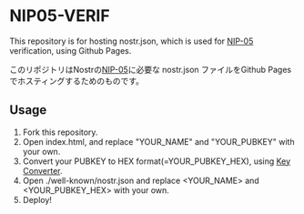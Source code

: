 NIP05-VERIF
===========

This repository is for hosting nostr.json, which is used for [NIP-05](https://github.com/nostr-protocol/nips/blob/master/05.md) verification, using Github Pages.

このリポジトリはNostrの[NIP-05](https://github.com/nostr-protocol/nips/blob/master/05.md)に必要な nostr.json ファイルをGithub Pagesでホスティングするためのものです。

Usage
-----

1. Fork this repository.
2. Open index.html, and replace "YOUR_NAME" and "YOUR_PUBKEY" with your own.
3. Convert your PUBKEY to HEX format(=YOUR_PUBKEY_HEX), using [Key Converter](https://damus.io/key/).
4. Open ./well-known/nostr.json and replace <YOUR_NAME> and <YOUR_PUBKEY_HEX> with your own.
5. Deploy!